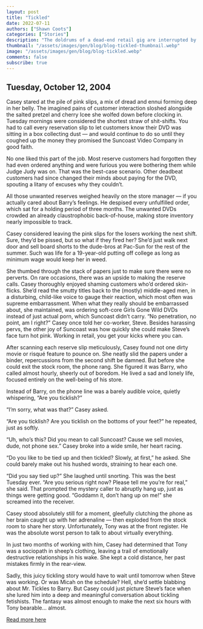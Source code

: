 ```yaml
---
layout: post
title: "Tickled"
date: 2022-07-11
authors: ["Shawn Coots"]
categories: ["Stories"]
description: "The doldrums of a dead-end retail gig are interrupted by a bizarre phone call. Read an excert from the book, I Saw a Stranger on the Freeway."
thumbnail: "/assets/images/gen/blog/blog-tickled-thumbnail.webp"
image: "/assets/images/gen/blog/blog-tickled.webp"
comments: false
subscribe: true
---
```


## Tuesday, October 12, 2004
Casey stared at the pile of pink slips, a mix of dread and ennui forming deep in her belly. The imagined pains of customer interaction sloshed alongside the salted pretzel and cherry Icee she wolfed down before clocking in. Tuesday mornings were considered the shortest straw of shit-shifts. You had to call every reservation slip to let customers know their DVD was sitting in a box collecting dust — and would continue to do so until they coughed up the money they promised the Suncoast Video Company in good faith.

No one liked this part of the job. Most reserve customers had forgotten they had even ordered anything and were furious you were bothering them while Judge Judy was on. That was the best-case scenario. Other deadbeat customers had since changed their minds about paying for the DVD, spouting a litany of excuses why they couldn’t.

All those unwanted reserves weighed heavily on the store manager — if you actually cared about Barry’s feelings. He despised every unfulfilled order, which sat for a holding period of three months. The unwanted DVDs crowded an already claustrophobic back-of-house, making store inventory nearly impossible to track.

Casey considered leaving the pink slips for the losers working the next shift. Sure, they’d be pissed, but so what if they fired her? She’d just walk next door and sell board shorts to the dude-bros at Pac-Sun for the rest of the summer. Such was life for a 19-year-old putting off college as long as minimum wage would keep her in weed.

She thumbed through the stack of papers just to make sure there were no perverts. On rare occasions, there was an upside to making the reserve calls. Casey thoroughly enjoyed shaming customers who’d ordered skin-flicks. She’d read the smutty titles back to the (mostly) middle-aged men, in a disturbing, child-like voice to gauge their reaction, which most often was supreme embarrassment. When what they really should be embarrassed about, she maintained, was ordering soft-core Girls Gone Wild DVDs instead of just actual porn, which Suncoast didn’t carry. “No penetration, no point, am I right?” Casey once told her co-worker, Steve. Besides harassing pervs, the other joy of Suncoast was how quickly she could make Steve’s face turn hot pink. Working in retail, you get your kicks where you can.

After scanning each reserve slip meticulously, Casey found not one dirty movie or risqué feature to pounce on. She neatly slid the papers under a binder, repercussions from the second shift be damned. But before she could exit the stock room, the phone rang. She figured it was Barry, who called almost hourly, sheerly out of boredom. He lived a sad and lonely life, focused entirely on the well-being of his store.

Instead of Barry, on the phone line was a barely audible voice, quietly whispering, “Are you ticklish?”

“I’m sorry, what was that?” Casey asked.

“Are you ticklish? Are you ticklish on the bottoms of your feet?” he repeated, just as softly.

“Uh, who’s this? Did you mean to call Suncoast? Cause we sell movies, dude, not phone sex.” Casey broke into a wide smile, her heart racing.

“Do you like to be tied up and then tickled? Slowly, at first,” he asked. She could barely make out his hushed words, straining to hear each one.

“Did you say tied up?” She laughed until snorting. This was the best Tuesday ever. “Are you serious right now? Please tell me you’re for real,” she said. That prompted the mystery caller to abruptly hang up, just as things were getting good. “Goddamn it, don’t hang up on me!” she screamed into the receiver.

Casey stood absolutely still for a moment, gleefully clutching the phone as her brain caught up with her adrenaline — then exploded from the stock room to share her story. Unfortunately, Tony was at the front register. He was the absolute worst person to talk to about virtually everything.

In just two months of working with him, Casey had determined that Tony was a sociopath in sheep’s clothing, leaving a trail of emotionally destructive relationships in his wake. She kept a cold distance, her past mistakes firmly in the rear-view.

Sadly, this juicy tickling story would have to wait until tomorrow when Steve was working. Or was Micah on the schedule? Hell, she’d settle blabbing about Mr. Tickles to Barry. But Casey could just picture Steve’s face when she lured him into a deep and meaningful conversation about tickling fetishists. The fantasy was almost enough to make the next six hours with Tony bearable… almost.

[Read more here](/projects/i-saw-a-stranger-on-the-freeway/)